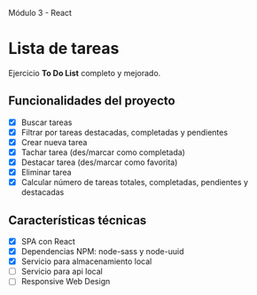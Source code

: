 Módulo 3 - React

# Lista de tareas

Ejercicio **To Do List** completo y mejorado.

## Funcionalidades del proyecto

- [x] Buscar tareas
- [x] Filtrar por tareas destacadas, completadas y pendientes
- [x] Crear nueva tarea
- [x] Tachar tarea (des/marcar como completada)
- [x] Destacar tarea (des/marcar como favorita)
- [x] Eliminar tarea
- [x] Calcular número de tareas totales, completadas, pendientes y destacadas

## Características técnicas

- [x] SPA con React
- [x] Dependencias NPM: node-sass y node-uuid
- [x] Servicio para almacenamiento local
- [ ] Servicio para api local
- [ ] Responsive Web Design
